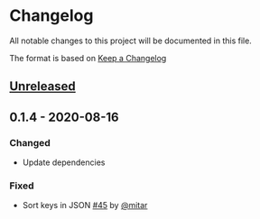 # Changelog
All notable changes to this project will be documented in this file.

The format is based on [Keep a Changelog](http://keepachangelog.com/en/1.0.0/)

## [Unreleased]

## 0.1.4 - 2020-08-16
### Changed
* Update dependencies

### Fixed
* Sort keys in JSON [#45](https://github.com/nwtgck/jwk-thumbprint-npm/pull/45) by [@mitar](https://github.com/mitar)

[Unreleased]: https://github.com/nwtgck/jwk-thumbprint-npm/compare/v0.1.4...HEAD

